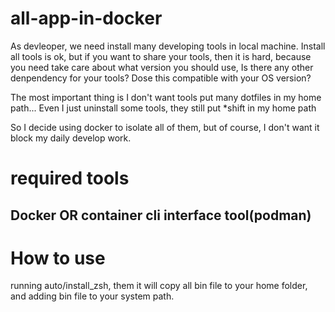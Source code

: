# all-app-in-docker

As devleoper, we need install many developing tools in local machine.
Install all tools is ok, but if you want to share your tools, then it is hard, because you need take care about what version you should use, Is there any other denpendency for your tools? Dose this compatible with your OS version?

The most important thing is I don't want tools put many dotfiles in my home path...
Even I just uninstall some tools, they still put \*shift in my home path

So I decide using docker to isolate all of them, but of course, I don't want it block my daily develop work.

# required tools

## Docker OR container cli interface tool(podman)

# How to use

running auto/install_zsh, them it will copy all bin file to your home folder, and adding bin file to your system path.
